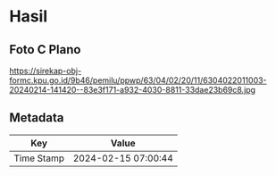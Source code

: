 # Hasil

## Foto C Plano

https://sirekap-obj-formc.kpu.go.id/9b46/pemilu/ppwp/63/04/02/20/11/6304022011003-20240214-141420--83e3f171-a932-4030-8811-33dae23b69c8.jpg


## Metadata

| Key        | Value               |
| ---------- | ------------------- |
| Time Stamp | 2024-02-15 07:00:44 |



